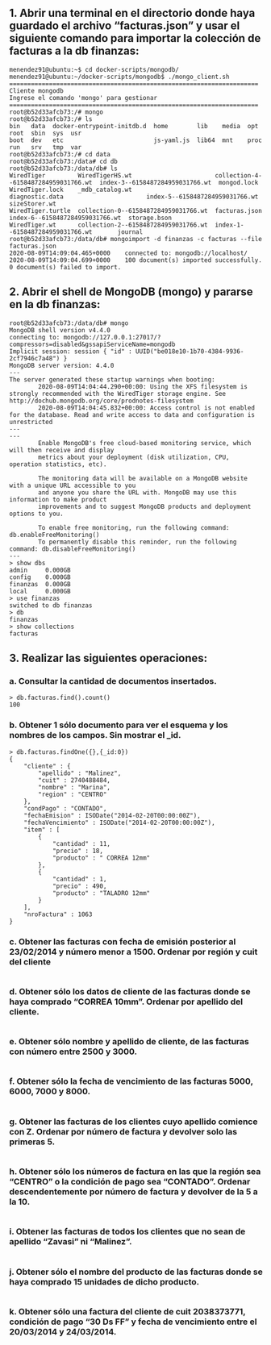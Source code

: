 ## 1. Abrir una terminal en el directorio donde haya guardado el archivo “facturas.json” y usar el siguiente comando para importar la colección de facturas a la db finanzas:

```
menendez91@ubuntu:~$ cd docker-scripts/mongodb/
menendez91@ubuntu:~/docker-scripts/mongodb$ ./mongo_client.sh 
=====================================================================
Cliente mongodb
Ingrese el comando 'mongo' para gestionar
=====================================================================
root@b52d33afcb73:/# mongo
root@b52d33afcb73:/# ls   
bin   data  docker-entrypoint-initdb.d  home        lib    media  opt   root  sbin  sys  usr
boot  dev   etc                         js-yaml.js  lib64  mnt    proc  run   srv   tmp  var
root@b52d33afcb73:/# cd data
root@b52d33afcb73:/data# cd db
root@b52d33afcb73:/data/db# ls
WiredTiger         WiredTigerHS.wt                       collection-4--6158487284959031766.wt  index-3--6158487284959031766.wt  mongod.lock
WiredTiger.lock    _mdb_catalog.wt                       diagnostic.data                       index-5--6158487284959031766.wt  sizeStorer.wt
WiredTiger.turtle  collection-0--6158487284959031766.wt  facturas.json                         index-6--6158487284959031766.wt  storage.bson
WiredTiger.wt      collection-2--6158487284959031766.wt  index-1--6158487284959031766.wt       journal
root@b52d33afcb73:/data/db# mongoimport -d finanzas -c facturas --file facturas.json
2020-08-09T14:09:04.465+0000	connected to: mongodb://localhost/
2020-08-09T14:09:04.699+0000	100 document(s) imported successfully. 0 document(s) failed to import.
```
## 2. Abrir el shell de MongoDB (mongo) y pararse en la db finanzas:

```
root@b52d33afcb73:/data/db# mongo
MongoDB shell version v4.4.0
connecting to: mongodb://127.0.0.1:27017/?compressors=disabled&gssapiServiceName=mongodb
Implicit session: session { "id" : UUID("be018e10-1b70-4384-9936-2cf7946c7a48") }
MongoDB server version: 4.4.0
---
The server generated these startup warnings when booting: 
        2020-08-09T14:04:44.290+00:00: Using the XFS filesystem is strongly recommended with the WiredTiger storage engine. See http://dochub.mongodb.org/core/prodnotes-filesystem
        2020-08-09T14:04:45.832+00:00: Access control is not enabled for the database. Read and write access to data and configuration is unrestricted
---
---
        Enable MongoDB's free cloud-based monitoring service, which will then receive and display
        metrics about your deployment (disk utilization, CPU, operation statistics, etc).

        The monitoring data will be available on a MongoDB website with a unique URL accessible to you
        and anyone you share the URL with. MongoDB may use this information to make product
        improvements and to suggest MongoDB products and deployment options to you.

        To enable free monitoring, run the following command: db.enableFreeMonitoring()
        To permanently disable this reminder, run the following command: db.disableFreeMonitoring()
---
> show dbs
admin     0.000GB
config    0.000GB
finanzas  0.000GB
local     0.000GB
> use finanzas
switched to db finanzas
> db
finanzas
> show collections
facturas

```

## 3. Realizar las siguientes operaciones:

### a. Consultar la cantidad de documentos insertados.

```
> db.facturas.find().count()
100
```

### b. Obtener 1 sólo documento para ver el esquema y los nombres de los campos. Sin mostrar el _id.

```
> db.facturas.findOne({},{_id:0})
{
	"cliente" : {
		"apellido" : "Malinez",
		"cuit" : 2740488484,
		"nombre" : "Marina",
		"region" : "CENTRO"
	},
	"condPago" : "CONTADO",
	"fechaEmision" : ISODate("2014-02-20T00:00:00Z"),
	"fechaVencimiento" : ISODate("2014-02-20T00:00:00Z"),
	"item" : [
		{
			"cantidad" : 11,
			"precio" : 18,
			"producto" : " CORREA 12mm"
		},
		{
			"cantidad" : 1,
			"precio" : 490,
			"producto" : "TALADRO 12mm"
		}
	],
	"nroFactura" : 1063
}

```

### c. Obtener las facturas con fecha de emisión posterior al 23/02/2014 y número menor a 1500. Ordenar por región y cuit del cliente

```

```

### d. Obtener sólo los datos de cliente de las facturas donde se haya comprado “CORREA 10mm”. Ordenar por apellido del cliente.

```

```
### e. Obtener sólo nombre y apellido de cliente, de las facturas con número entre 2500 y 3000.

```

```
### f. Obtener sólo la fecha de vencimiento de las facturas 5000, 6000, 7000 y 8000.

```

```
### g. Obtener las facturas de los clientes cuyo apellido comience con Z. Ordenar por número de factura y devolver solo las primeras 5.

```

```
### h. Obtener sólo los números de factura en las que la región sea “CENTRO” o la condición de pago sea “CONTADO”. Ordenar descendentemente por número de factura y devolver de la 5 a la 10.

```

```
### i. Obtener las facturas de todos los clientes que no sean de apellido “Zavasi” ni “Malinez”.

```

```
### j. Obtener sólo el nombre del producto de las facturas donde se haya comprado 15 unidades de dicho producto.

```

```
### k. Obtener sólo una factura del cliente de cuit 2038373771, condición de pago “30 Ds FF” y fecha de vencimiento entre el 20/03/2014 y 24/03/2014.

```

```
